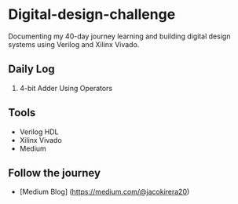 # Digital-design-challenge
Documenting my 40-day journey learning and building digital design systems using Verilog and Xilinx Vivado. 

## Daily Log
1. 4-bit Adder Using Operators

## Tools
- Verilog HDL
- Xilinx Vivado
- Medium

## Follow the journey
- [Medium Blog] (https://medium.com/@jacokirera20)
